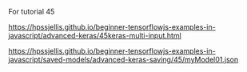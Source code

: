 For tutorial 45


https://hpssjellis.github.io/beginner-tensorflowjs-examples-in-javascript/advanced-keras/45keras-multi-input.html

https://hpssjellis.github.io/beginner-tensorflowjs-examples-in-javascript/saved-models/advanced-keras-saving/45/myModel01.json



